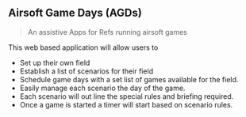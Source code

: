 ## Airsoft Game Days (AGDs)

> An assistive Apps for Refs running airsoft games

This web based application will allow users to
 - Set up their own field
 - Establish a list of scenarios for their field
 - Schedule game days with a set list of games available for the field.
 - Easily manage each scenario the day of the game.
 - Each scenario will out line the special rules and briefing required.
 - Once a game is started a timer will start based on scenario rules.
